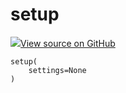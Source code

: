 # setup

<!-- Insert buttons and diff -->


[![](https://www.tensorflow.org/images/GitHub-Mark-32px.png)View source on GitHub](https://www.github.com/wandb/client/tree/3a0def97afe1def2b1a59786b4f0bbcac3f5dc4c/wandb/sdk/wandb_setup.py#L246-L248)






<pre><code>setup(
    settings=None
)</code></pre>



<!-- Placeholder for "Used in" -->
